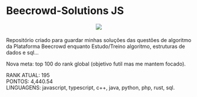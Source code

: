 # Beecrowd-Solutions JS

<div align = 'center' style="margin-bottom: 20px;" >
    <a href='https://www.beecrowd.com.br/' target='_blank'>
        <img src='https://www.beecrowd.com.br/judge/img/5.0/logo-beecrowd.png' height='auto'/>
    </a>
</div>


Repositório criado para guardar minhas soluções das questões de algoritmo da Plataforma Beecrowd
enquanto Estudo/Treino algoritmo, estruturas de dados e sql...

Nova meta: top 100 do rank global (objetivo futil mas me mantem focado).

RANK ATUAL: 195</br>
PONTOS: 4,440.54</br>
LINGUAGENS: javascript, typescript, c++, java, python, php, rust, sql.